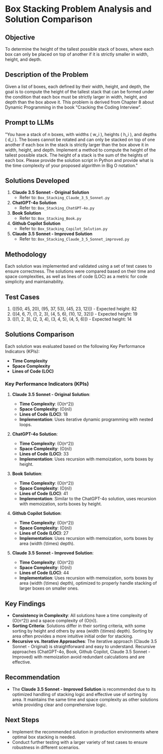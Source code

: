 # Box Stacking Problem Analysis and Solution Comparison

## Objective
To determine the height of the tallest possible stack of boxes, where each box can only be placed on top of another if it is strictly smaller in width, height, and depth.

## Description of the Problem
Given a list of boxes, each defined by their width, height, and depth, the goal is to compute the height of the tallest stack that can be formed under the condition that each box must be strictly larger in width, height, and depth than the box above it. This problem is derived from Chapter 8 about Dynamic Programming in the book "Cracking the Coding Interview".

## Prompt to LLMs
"You have a stack of n boxes, with widths \( w_i \), heights \( h_i \), and depths \( d_i \). The boxes cannot be rotated and can only be stacked on top of one another if each box in the stack is strictly larger than the box above it in width, height, and depth. Implement a method to compute the height of the tallest possible stack. The height of a stack is the sum of the heights of each box. Please provide the solution script in Python and provide what is the time complexity of your proposed algorithm in Big O notation."

## Solutions Developed
1. **Claude 3.5 Sonnet - Original Solution**
   - Refer to: `Box_Stacking_Claude_3_5_Sonnet.py`
2. **ChatGPT-4o Solution**
   - Refer to: `Box_Stacking_ChatGPT-4o.py`
3. **Book Solution**
   - Refer to: `Box_Stacking_Book.py`
4. **Github Copilot Solution**
   - Refer to: `Box_Stacking_Copilot_Solution.py`
5. **Claude 3.5 Sonnet - Improved Solution**
   - Refer to: `Box_Stacking_Claude_3_5_Sonnet_improved.py`

## Methodology
Each solution was implemented and validated using a set of test cases to ensure correctness. The solutions were compared based on their time and space complexities, as well as lines of code (LOC) as a metric for code simplicity and maintainability.

## Test Cases
1. \([(50, 45, 20), (95, 37, 53), (45, 23, 12)]\) - Expected height: 82
2. \([(4, 6, 7), (1, 2, 3), (4, 5, 6), (10, 12, 32)]\) - Expected height: 19
3. \([(1, 2, 3), (2, 3, 4), (3, 4, 5), (4, 5, 6)]\) - Expected height: 14

## Solutions Comparison
Each solution was evaluated based on the following Key Performance Indicators (KPIs):

- **Time Complexity**
- **Space Complexity**
- **Lines of Code (LOC)**

### Key Performance Indicators (KPIs)

1. **Claude 3.5 Sonnet - Original Solution**:
   - **Time Complexity**: \(O(n^2)\)
   - **Space Complexity**: \(O(n)\)
   - **Lines of Code (LOC)**: 18
   - **Implementation**: Uses iterative dynamic programming with nested loops.

2. **ChatGPT-4o Solution**:
   - **Time Complexity**: \(O(n^2)\)
   - **Space Complexity**: \(O(n)\)
   - **Lines of Code (LOC)**: 33
   - **Implementation**: Uses recursion with memoization, sorts boxes by height.

3. **Book Solution**:
   - **Time Complexity**: \(O(n^2)\)
   - **Space Complexity**: \(O(n)\)
   - **Lines of Code (LOC)**: 41
   - **Implementation**: Similar to the ChatGPT-4o solution, uses recursion with memoization, sorts boxes by height.

4. **Github Copilot Solution**:
   - **Time Complexity**: \(O(n^2)\)
   - **Space Complexity**: \(O(n)\)
   - **Lines of Code (LOC)**: 27
   - **Implementation**: Uses recursion with memoization, sorts boxes by area (width \(\times\) depth).

5. **Claude 3.5 Sonnet - Improved Solution**:
   - **Time Complexity**: \(O(n^2)\)
   - **Space Complexity**: \(O(n)\)
   - **Lines of Code (LOC)**: 44
   - **Implementation**: Uses recursion with memoization, sorts boxes by area (width \(\times\) depth), optimized to properly handle stacking of larger boxes on smaller ones.

## Key Findings
- **Consistency in Complexity**: All solutions have a time complexity of \(O(n^2)\) and a space complexity of \(O(n)\).
- **Sorting Criteria**: Solutions differ in their sorting criteria, with some sorting by height and others by area (width \(\times\) depth). Sorting by area often provides a more intuitive initial order for stacking.
- **Recursive vs. Iterative Approaches**: The iterative approach (Claude 3.5 Sonnet - Original) is straightforward and easy to understand. Recursive approaches (ChatGPT-4o, Book, Github Copilot, Claude 3.5 Sonnet - Improved) with memoization avoid redundant calculations and are effective.

## Recommendation
- The **Claude 3.5 Sonnet - Improved Solution** is recommended due to its optimized handling of stacking logic and effective use of sorting by area. It maintains the same time and space complexity as other solutions while providing clear and comprehensive logic.

## Next Steps
- Implement the recommended solution in production environments where optimal box stacking is needed.
- Conduct further testing with a larger variety of test cases to ensure robustness in different scenarios.
